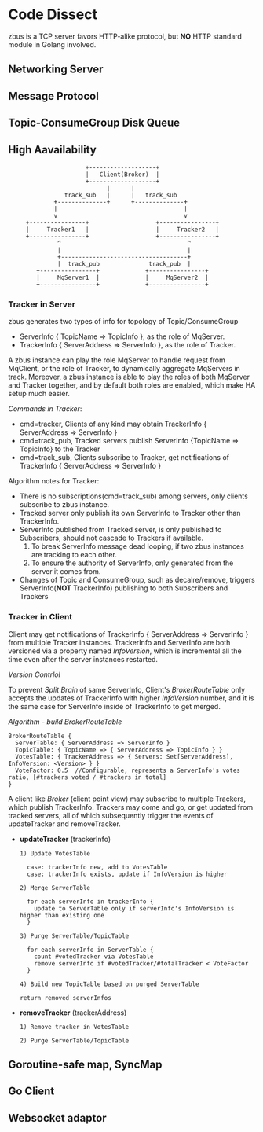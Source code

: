 # Code Dissect
zbus is a TCP server favors HTTP-alike protocol, but **NO** HTTP standard module in Golang involved.

## Networking Server

## Message Protocol

## Topic-ConsumeGroup Disk Queue

## High Aavailability 
        

                          +-------------------+
                          |   Client(Broker)  |
                          +-------------------+ 
                                |      | 
                    track_sub   |      |   track_sub
                 +--------------+      +--------------+
                 |                                    |
                 v                                    v
         +----------------+                   +----------------+
         |     Tracker1   |                   |     Tracker2   |
         +----------------+                   +----------------+ 
                  ^                                    ^
                  |                                    |
                  +------------------------------------+
                  |  track_pub              track_pub  |
            +----------------+             +----------------+
            |     MqServer1  |             |     MqServer2  |
            +----------------+             +----------------+

### Tracker in Server
zbus generates two types of info for topology of Topic/ConsumeGroup
- ServerInfo { TopicName => TopicInfo }, as the role of MqServer.
- TrackerInfo { ServerAddress => ServerInfo }, as the role of Tracker.

A zbus instance can play the role MqServer to handle request from MqClient, or the role of Tracker, to dynamically aggregate MqServers in track. Moreover, a zbus instance is able to play the roles of both MqServer and Tracker together, and by default both roles are enabled, which make HA setup much easier. 

*Commands in Tracker*:

- cmd=tracker, Clients of any kind may obtain TrackerInfo { ServerAddress => ServerInfo }
- cmd=track_pub, Tracked servers publish ServerInfo {TopicName => TopicInfo} to the Tracker
- cmd=track_sub, Clients subscribe to Tracker, get notifications of TrackerInfo { ServerAddress => ServerInfo }

Algorithm notes for Tracker: 

- There is no subscriptions(cmd=track_sub) among servers, only clients subscribe to zbus instance.
- Tracked server only publish its own ServerInfo to Tracker other than TrackerInfo.
- ServerInfo published from Tracked server, is only published to Subscribers, should not cascade to Trackers if available. 
  1) To break ServerInfo message dead looping, if two zbus instances are tracking to each other. 
  2) To ensure the authority of ServerInfo, only generated from the server it comes from.
- Changes of Topic and ConsumeGroup, such as decalre/remove, triggers ServerInfo(**NOT** TrackerInfo) publishing to both Subscribers and Trackers

 
### Tracker in Client


Client may get notifications of TrackerInfo { ServerAddress => ServerInfo } from multiple Tracker instances. TrackerInfo and ServerInfo are both versioned via a property named *InfoVersion*, which is incremental all the time even after the server instances restarted.

*Version Contrlol* 

To prevent *Split Brain* of same ServerInfo, Client's *BrokerRouteTable* only accepts the updates of TrackerInfo with higher *InfoVersion* number, and it is the same case for ServerInfo inside of TrackerInfo to get merged.

*Algorithm - build BrokerRouteTable*

    BrokerRouteTable {
      ServerTable: { ServerAddress => ServerInfo } 
      TopicTable: { TopicName => { ServerAddress => TopicInfo } }
      VotesTable: { TrackerAddress => { Servers: Set[ServerAddress], InfoVersion: <Version> } }
      VoteFactor: 0.5  //Configurable, represents a ServerInfo's votes ratio, [#trackers voted / #trackers in total]
    }

A client like *Broker* (client point view) may subscribe to multiple Trackers, which publish TrackerInfo. Trackers may come and go, or get updated from tracked servers, all of which subsequently trigger the events of updateTracker and removeTracker.

- **updateTracker** (trackerInfo) 
  
      1) Update VotesTable

        case: trackerInfo new, add to VotesTable 
        case: trackerInfo exists, update if InfoVersion is higher

      2) Merge ServerTable

        for each serverInfo in trackerInfo { 
          update to ServerTable only if serverInfo's InfoVersion is higher than existing one 
        }

      3) Purge ServerTable/TopicTable

        for each serverInfo in ServerTable { 
          count #votedTracker via VotesTable 
          remove serverInfo if #votedTracker/#totalTracker < VoteFactor 
        }

      4) Build new TopicTable based on purged ServerTable 

      return removed serverInfos


- **removeTracker** (trackerAddress)

      1) Remove tracker in VotesTable 

      2) Purge ServerTable/TopicTable 



## Goroutine-safe map, SyncMap

## Go Client

## Websocket adaptor
